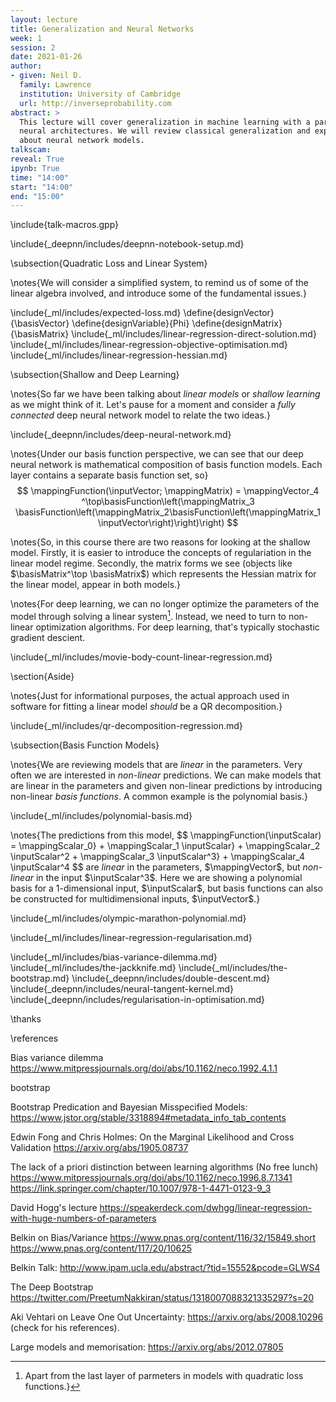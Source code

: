 ```yaml
---
layout: lecture
title: Generalization and Neural Networks
week: 1
session: 2
date: 2021-01-26
author:
- given: Neil D.
  family: Lawrence
  institution: University of Cambridge
  url: http://inverseprobability.com
abstract: >
  This lecture will cover generalization in machine learning with a particular focus on
  neural architectures. We will review classical generalization and explore what's different
  about neural network models.
talkscam:
reveal: True
ipynb: True
time: "14:00"
start: "14:00"
end: "15:00"
---
```


\include{talk-macros.gpp}

\include{_deepnn/includes/deepnn-notebook-setup.md}

\subsection{Quadratic Loss and Linear System}

\notes{We will consider a simplified system, to remind us of some of the linear algebra involved, and introduce some of the fundamental issues.}

\include{_ml/includes/expected-loss.md}
\define{designVector}{\basisVector}
\define{designVariable}{Phi}
\define{designMatrix}{\basisMatrix}
\include{_ml/includes/linear-regression-direct-solution.md}
\include{_ml/includes/linear-regression-objective-optimisation.md}
\include{_ml/includes/linear-regression-hessian.md}

\subsection{Shallow and Deep Learning}

\notes{So far we have been talking about *linear models* or *shallow learning* as we might think of it. Let's pause for a moment and consider a *fully connected* deep neural network model to relate the two ideas.}

\include{_deepnn/includes/deep-neural-network.md}

\notes{Under our basis function perspective, we can see that our deep neural network is mathematical composition of basis function models. Each layer contains a separate basis function set, so}
$$
 \mappingFunction(\inputVector; \mappingMatrix)  =  \mappingVector_4 ^\top\basisFunction\left(\mappingMatrix_3 \basisFunction\left(\mappingMatrix_2\basisFunction\left(\mappingMatrix_1 \inputVector\right)\right)\right)
$$

\notes{So, in this course there are two reasons for looking at the shallow model. Firstly, it is easier to introduce the concepts of regulariation in the linear model regime. Secondly, the matrix forms we see (objects like $\basisMatrix^\top \basisMatrix$) which represents the Hessian matrix for the linear model, appear in both models.}

\notes{For deep learning, we can no longer optimize the parameters of the model through solving a linear system[^quadratic]. Instead, we need to turn to non-linear optimization algorithms. For deep learning, that's typically stochastic gradient descient.

[^quadratic]: Apart from the last layer of parmeters in models with quadratic loss functions.}

\include{_ml/includes/movie-body-count-linear-regression.md}

\section{Aside}

\notes{Just for informational purposes, the actual approach used in software for fitting a linear model *should* be a QR decomposition.}

\include{_ml/includes/qr-decomposition-regression.md}

\subsection{Basis Function Models}

\notes{We are reviewing models that are *linear* in the parameters. Very often we are interested in *non-linear* predictions. We can make models that are linear in the parameters and given non-linear predictions by introducing non-linear *basis functions*. A common example is the polynomial basis.}

\include{_ml/includes/polynomial-basis.md}

\notes{The predictions from this model,
$$
\mappingFunction(\inputScalar) = \mappingScalar_0} + \mappingScalar_1 \inputScalar} + \mappingScalar_2 \inputScalar^2 + \mappingScalar_3 \inputScalar^3} + \mappingScalar_4 \inputScalar^4
$$
are *linear* in the parameters, $\mappingVector$, but *non-linear* in the input $\inputScalar^3$. Here we are showing a polynomial basis for a 1-dimensional input, $\inputScalar$, but basis functions can also be constructed for multidimensional inputs, $\inputVector$.}

\include{_ml/includes/olympic-marathon-polynomial.md}


\include{_ml/includes/linear-regression-regularisation.md}

\include{_ml/includes/bias-variance-dilemma.md}
\include{_ml/includes/the-jackknife.md}
\include{_ml/includes/the-bootstrap.md}
\include{_deepnn/includes/double-descent.md}
\include{_deepnn/includes/neural-tangent-kernel.md}
\include{_deepnn/includes/regularisation-in-optimisation.md}

\thanks

\references


Bias variance dilemma <https://www.mitpressjournals.org/doi/abs/10.1162/neco.1992.4.1.1>

bootstrap


Bootstrap Predication and Bayesian Misspecified Models: <https://www.jstor.org/stable/3318894#metadata_info_tab_contents>

Edwin Fong and Chris Holmes: On the Marginal Likelihood and Cross Validation <https://arxiv.org/abs/1905.08737>


The lack of a priori distinction between learning algorithms (No free lunch)
<https://www.mitpressjournals.org/doi/abs/10.1162/neco.1996.8.7.1341>
<https://link.springer.com/chapter/10.1007/978-1-4471-0123-9_3>


David Hogg's lecture <https://speakerdeck.com/dwhgg/linear-regression-with-huge-numbers-of-parameters>


Belkin on Bias/Variance
<https://www.pnas.org/content/116/32/15849.short>
<https://www.pnas.org/content/117/20/10625>

Belkin Talk: <http://www.ipam.ucla.edu/abstract/?tid=15552&pcode=GLWS4>

The Deep Bootstrap <https://twitter.com/PreetumNakkiran/status/1318007088321335297?s=20>

Aki Vehtari on Leave One Out Uncertainty: <https://arxiv.org/abs/2008.10296> (check for his references).

Large models and memorisation: <https://arxiv.org/abs/2012.07805>



